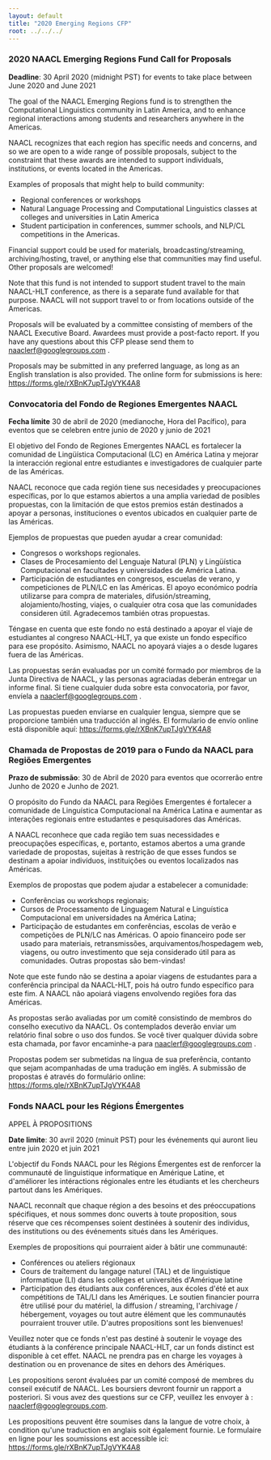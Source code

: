 ```yaml
---
layout: default
title: "2020 Emerging Regions CFP"
root: ../../../
---
```


### 2020 NAACL Emerging Regions Fund Call for Proposals

__Deadline__: 30 April 2020 (midnight PST) for events to take place between June 2020 and June 2021


The goal of the NAACL Emerging Regions fund is to strengthen the Computational Linguistics community in Latin America, and to enhance regional interactions among students and researchers anywhere in the Americas.

NAACL recognizes that each region has specific needs and concerns, and so we are open to a wide range of possible proposals, subject to the constraint that these awards are intended to support individuals, institutions, or events located in the Americas. 

Examples of proposals that might help to build community:

- Regional conferences or workshops
- Natural Language Processing and Computational Linguistics classes at colleges and universities in Latin America
- Student participation in conferences, summer schools, and NLP/CL competitions in the Americas.

Financial support could be used for materials, broadcasting/streaming, archiving/hosting, travel, or anything else that communities may find useful. Other proposals are welcomed!

Note that this fund is not intended to support student travel to the main NAACL-HLT conference, as there is a separate fund available for that purpose. NAACL will not support travel to or from locations outside of the Americas.

Proposals will be evaluated by a committee consisting of members of the NAACL Executive Board. Awardees must provide a post-facto report. If you have any questions about this CFP please send them to <naaclerf@googlegroups.com> .

Proposals may be submitted in any preferred language, as long as an English translation is also provided. The online form for submissions is here: https://forms.gle/rXBnK7upTJgVYK4A8


### Convocatoria del Fondo de Regiones Emergentes NAACL



__Fecha límite__ 30 de abril de 2020 (medianoche, Hora del Pacífico), para eventos que se celebren entre junio de 2020 y junio de 2021

El objetivo del Fondo de Regiones Emergentes NAACL es fortalecer la comunidad de Lingüística Computacional (LC) en América Latina y mejorar la interacción regional entre estudiantes e investigadores de cualquier parte de las Américas.

NAACL reconoce que cada región tiene sus necesidades y preocupaciones específicas, por lo que estamos abiertos a una amplia variedad de posibles propuestas, con la limitación de que estos premios están destinados a apoyar a personas, instituciones o eventos ubicados en cualquier parte de las Américas.

Ejemplos de propuestas que pueden ayudar a crear comunidad:
- Congresos o workshops regionales.
- Clases de Procesamiento del Lenguaje Natural (PLN) y Lingüística Computacional en facultades y universidades de América Latina.
- Participación de estudiantes en congresos, escuelas de verano, y competiciones de PLN/LC en las Américas.
El apoyo económico podría utilizarse para compra de materiales, difusión/streaming, alojamiento/hosting, viajes, o cualquier otra cosa que las comunidades consideren útil. Agradecemos también otras propuestas.

Téngase en cuenta que este fondo no está destinado a apoyar el viaje de estudiantes al congreso NAACL-HLT, ya que existe un fondo específico para ese propósito. Asimismo, NAACL no apoyará viajes a o desde lugares fuera de las Américas.

Las propuestas serán evaluadas por un comité formado por miembros de la Junta Directiva de NAACL, y las personas agraciadas deberán entregar un informe final. Si tiene cualquier duda sobre esta convocatoria, por favor, envíela a naaclerf@googlegroups.com .
 
Las propuestas pueden enviarse en cualquier lengua, siempre que se proporcione también una traducción al inglés. El formulario de envío online está disponible aquí: https://forms.gle/rXBnK7upTJgVYK4A8


### Chamada de Propostas de 2019 para o Fundo da NAACL para Regiões Emergentes

__Prazo de submissão__: 30 de Abril de 2020 para eventos que ocorrerão entre Junho de 2020 e Junho de 2021.


O propósito do Fundo da NAACL para Regiões Emergentes é fortalecer a comunidade de Linguística Computacional na América Latina e aumentar as interações regionais entre estudantes e pesquisadores das Américas.
 
A NAACL reconhece que cada região tem suas necessidades e preocupações específicas, e, portanto, estamos abertos a uma grande variedade de propostas, sujeitas à restrição de que esses fundos se destinam a apoiar indivíduos, instituições ou eventos localizados nas Américas.
 
Exemplos de propostas que podem ajudar a estabelecer a comunidade:
- Conferências ou workshops regionais; 
- Cursos de Processamento de Linguagem Natural e Linguística Computacional em universidades na América Latina;
- Participação de estudantes em conferências, escolas de verão e competições de PLN/LC nas Américas.
O apoio financeiro pode ser usado para materiais, retransmissões, arquivamentos/hospedagem web, viagens, ou outro investimento que seja considerado útil para as comunidades. Outras propostas são bem-vindas!
 
Note que este fundo não se destina a apoiar viagens de estudantes para a conferência principal da NAACL-HLT, pois há outro fundo específico para este fim. A NAACL não apoiará viagens envolvendo regiões fora das Américas.
 
As propostas serão avaliadas por um comitê consistindo de membros do conselho executivo da NAACL. Os contemplados deverão enviar um relatório final sobre o uso dos fundos. Se você tiver qualquer dúvida sobre esta chamada, por favor encaminhe-a para   naaclerf@googlegroups.com .
 
Propostas podem ser submetidas na língua de sua preferência, contanto que sejam acompanhadas de uma tradução em inglês. A submissão de propostas é através do formulário online: https://forms.gle/rXBnK7upTJgVYK4A8     

### Fonds NAACL pour les Régions Émergentes

APPEL À PROPOSITIONS

__Date limite__: 30 avril 2020 (minuit PST) pour les événements qui auront lieu entre juin 2020 et juin 2021

L'objectif du Fonds NAACL pour les Régions Émergentes est de renforcer la communauté de linguistique informatique en Amérique Latine, et d'améliorer les intéractions régionales entre les étudiants et les chercheurs partout dans les Amériques.

NAACL reconnaît que chaque région a des besoins et des préoccupations spécifiques, et nous sommes donc ouverts à toute proposition, sous réserve que ces récompenses soient destinées à soutenir des individus, des institutions ou des événements situés dans les Amériques.

Exemples de propositions qui pourraient aider à bâtir une communauté:
- Conférences ou ateliers régionaux
- Cours de traitement du langage naturel (TAL) et de linguistique informatique (LI) dans les collèges et universités d'Amérique latine
- Participation des étudiants aux conférences, aux écoles d'été et aux compétitions de TAL/LI dans les Amériques.
Le soutien financier pourra être utilisé pour du matériel, la diffusion / streaming, l'archivage / hébergement, voyages ou tout autre élément que les communautés pourraient trouver utile. D'autres propositions sont les bienvenues!

Veuillez noter que ce fonds n'est pas destiné à soutenir le voyage des étudiants à la conférence principale NAACL-HLT, car un fonds distinct est disponible à cet effet. NAACL ne prendra pas en charge les voyages à destination ou en provenance de sites en dehors des Amériques.

Les propositions seront évaluées par un comité composé de membres du conseil exécutif de NAACL. Les boursiers devront fournir un rapport a posteriori. Si vous avez des questions sur ce CFP, veuillez les envoyer à : naaclerf@googlegroups.com.

Les propositions peuvent être soumises dans la langue de votre choix, à condition qu'une traduction en anglais soit également fournie. Le formulaire en ligne pour les soumissions est accessible ici: https://forms.gle/rXBnK7upTJgVYK4A8

